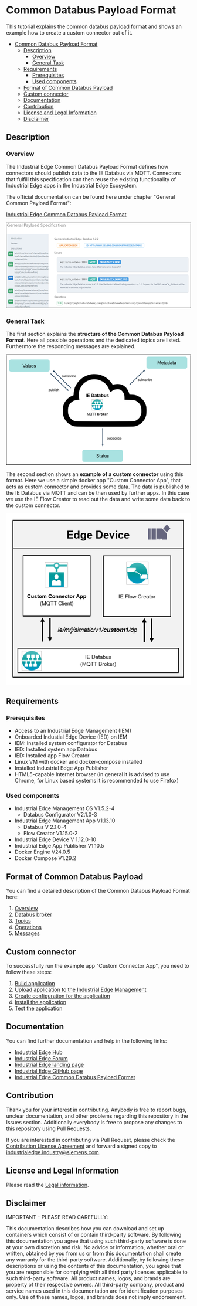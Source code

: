 # Common Databus Payload Format

This tutorial explains the common databus payload format and shows an example how to create a custom connector out of it.

- [Common Databus Payload Format](#common-databus-payload-format)
  - [Description](#description)
    - [Overview](#overview)
    - [General Task](#general-task)
  - [Requirements](#requirements)
    - [Prerequisites](#prerequisites)
    - [Used components](#used-components)
  - [Format of Common Databus Payload](#format-of-common-databus-payload)
  - [Custom connector](#custom-connector)
  - [Documentation](#documentation)
  - [Contribution](#contribution)
  - [License and Legal Information](#license-and-legal-information)
  - [Disclaimer](#disclaimer)

## Description

### Overview

The Industrial Edge Common Databus Payload Format defines how connectors should publish data to the IE Databus via MQTT. Connectors that fulfill this specification can then reuse the existing functionality of Industrial Edge apps in the Industrial Edge Ecosystem.

The official documentation can be found here under chapter "General Common Payload Format":

[Industrial Edge Common Databus Payload Format](https://docs.eu1.edge.siemens.cloud/apis_and_references/apis/databus/reference/index.html)

![payload_docu](docs/graphics/overview_payload_docu.png)

### General Task

The first section explains the **structure of the Common Databus Payload Format**. Here all possible operations and the dedicated topics are listed. Furthermore the responding messages are explained.

![overview](docs/graphics/overview_payload.png)

The second section shows an **example of a custom connector** using this format. Here we use a simple docker app "Custom Connector App", that acts as custom connector and provides some data. The data is published to the IE Databus via MQTT and can be then used by further apps. In this case we use the IE Flow Creator to read out the data and write some data back to the custom connector.

![overview](docs/graphics/overview_app.png)

## Requirements

### Prerequisites

- Access to an Industrial Edge Management (IEM)
- Onboarded Industial Edge Device (IED) on IEM
- IEM: Installed system configurator for Databus
- IED: Installed system app Databus
- IED: Installed app Flow Creator
- Linux VM with docker and docker-compose installed
- Installed Industrial Edge App Publisher
- HTML5-capable Internet browser (in general it is advised to use Chrome, for Linux based systems it is recommended to use Firefox)

### Used components

- Industrial Edge Management OS V1.5.2-4
  - Databus Configurator V2.1.0-3
- Industrial Edge Management App V1.13.10
  - Databus V 2.1.0-4
  - Flow Creator V1.15.0-2
- Industrial Edge Device V 1.12.0-10
- Industrial Edge App Publisher V1.10.5
- Docker Engine V24.0.5
- Docker Compose V1.29.2

## Format of Common Databus Payload

You can find a detailed description of the Common Databus Payload Format here:

1. [Overview](/docs/payload-format/PayloadFormat.md#overview)
2. [Databus broker](/docs/payload-format/PayloadFormat.md#databus-broker)
3. [Topics](/docs/payload-format/PayloadFormat.md#topics)
4. [Operations](/docs/payload-format/PayloadFormat.md#operations)
5. [Messages](/docs/payload-format/PayloadFormat.md#messages)

## Custom connector

To successfully run the example app "Custom Connector App", you need to follow these steps:

1. [Build application](/docs/custom-connector/CustomConnector.md#build-application)
2. [Upload application to the Industrial Edge Management](/docs/custom-connector/CustomConnector.md#upload-application-to-the-industrial-edge-management)
3. [Create configuration for the application](/docs/custom-connector/CustomConnector.md#create-configuration-for-the-application)
4. [Install the application](/docs/custom-connector/CustomConnector.md#install-the-application)
5. [Test the application](/docs/custom-connector/CustomConnector.md#test-the-application)
  
## Documentation

You can find further documentation and help in the following links:

- [Industrial Edge Hub](https://iehub.eu1.edge.siemens.cloud/#/documentation)
- [Industrial Edge Forum](https://www.siemens.com/industrial-edge-forum)
- [Industrial Edge landing page](https://new.siemens.com/global/en/products/automation/topic-areas/industrial-edge/simatic-edge.html)
- [Industrial Edge GitHub page](https://github.com/industrial-edge)
- [Industrial Edge Common Databus Payload Format](https://docs.eu1.edge.siemens.cloud/apis_and_references/apis/databus/reference/index.html)

## Contribution

Thank you for your interest in contributing. Anybody is free to report bugs, unclear documentation, and other problems regarding this repository in the Issues section.
Additionally everybody is free to propose any changes to this repository using Pull Requests.

If you are interested in contributing via Pull Request, please check the [Contribution License Agreement](Siemens_CLA_1.1.pdf) and forward a signed copy to [industrialedge.industry@siemens.com](mailto:industrialedge.industry@siemens.com?subject=CLA%20Agreement%20Industrial-Edge).

## License and Legal Information

Please read the [Legal information](LICENSE.txt).

## Disclaimer

IMPORTANT - PLEASE READ CAREFULLY:

This documentation describes how you can download and set up containers which consist of or contain third-party software. By following this documentation you agree that using such third-party software is done at your own discretion and risk. No advice or information, whether oral or written, obtained by you from us or from this documentation shall create any warranty for the third-party software. Additionally, by following these descriptions or using the contents of this documentation, you agree that you are responsible for complying with all third party licenses applicable to such third-party software. All product names, logos, and brands are property of their respective owners. All third-party company, product and service names used in this documentation are for identification purposes only. Use of these names, logos, and brands does not imply endorsement.
